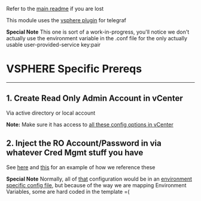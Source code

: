 Refer to the [main readme](../README.md) if you are lost

This module uses the [vsphere plugin](https://github.com/influxdata/telegraf/tree/master/plugins/inputs/vsphere) for telegraf

**Special Note** This one is sort of a work-in-progress, you'll notice we don't actually use the environment variable in the .conf file for the only actually usable user-provided-service key:pair

# VSPHERE Specific Prereqs
***
## 1. Create Read Only Admin Account in vCenter

Via active directory or local account

**Note:** Make sure it has access to [all these config options in vCenter](../templates/vsphere_in.conf#L5-L88)

## 2. Inject the RO Account/Password in via whatever Cred Mgmt stuff you have

See [here](../templates/vsphere_in.conf#L2-L4) and [this](../bin/telegraf_vsphere.sh#L2-L4) for an example of how we reference these

**Special Note** Normally, all of [that](../templates/vsphere_in.conf#L5-L90) configuration would be in an [environment specific config file](../config/vsphere/cups/vsphere_in_config.json), but because of the way we are mapping Environment Variables, some are hard coded in the template =(
